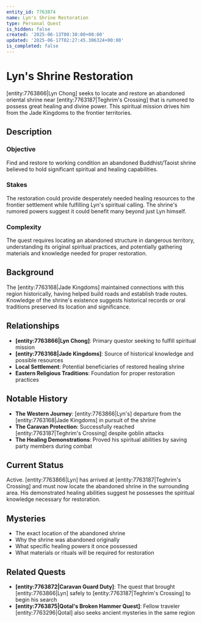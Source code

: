 ```yaml
---
entity_id: 7763874
name: Lyn's Shrine Restoration
type: Personal Quest
is_hidden: false
created: '2025-06-13T00:30:00+00:00'
updated: '2025-06-17T02:27:45.306324+00:00'
is_completed: false
---
```

# Lyn's Shrine Restoration

[entity:7763866|Lyn Chong] seeks to locate and restore an abandoned oriental shrine near [entity:7763187|Teghrim's Crossing] that is rumored to possess great healing and divine power. This spiritual mission drives him from the Jade Kingdoms to the frontier territories.

## Description

### Objective

Find and restore to working condition an abandoned Buddhist/Taoist shrine believed to hold significant spiritual and healing capabilities.

### Stakes

The restoration could provide desperately needed healing resources to the frontier settlement while fulfilling Lyn's spiritual calling. The shrine's rumored powers suggest it could benefit many beyond just Lyn himself.

### Complexity

The quest requires locating an abandoned structure in dangerous territory, understanding its original spiritual practices, and potentially gathering materials and knowledge needed for proper restoration.

## Background

The [entity:7763168|Jade Kingdoms] maintained connections with this region historically, having helped build roads and establish trade routes. Knowledge of the shrine's existence suggests historical records or oral traditions preserved its location and significance.

## Relationships

- **[entity:7763866|Lyn Chong]**: Primary questor seeking to fulfill spiritual mission
- **[entity:7763168|Jade Kingdoms]**: Source of historical knowledge and possible resources
- **Local Settlement**: Potential beneficiaries of restored healing shrine
- **Eastern Religious Traditions**: Foundation for proper restoration practices

## Notable History

- **The Western Journey**: [entity:7763866|Lyn's] departure from the [entity:7763168|Jade Kingdoms] in pursuit of the shrine
- **The Caravan Protection**: Successfully reached [entity:7763187|Teghrim's Crossing] despite goblin attacks
- **The Healing Demonstrations**: Proved his spiritual abilities by saving party members during combat

## Current Status

Active. [entity:7763866|Lyn] has arrived at [entity:7763187|Teghrim's Crossing] and must now locate the abandoned shrine in the surrounding area. His demonstrated healing abilities suggest he possesses the spiritual knowledge necessary for restoration.

## Mysteries

- The exact location of the abandoned shrine
- Why the shrine was abandoned originally
- What specific healing powers it once possessed
- What materials or rituals will be required for restoration

## Related Quests

- **[entity:7763872|Caravan Guard Duty]**: The quest that brought [entity:7763866|Lyn] safely to [entity:7763187|Teghrim's Crossing] to begin his search
- **[entity:7763875|Qotal's Broken Hammer Quest]**: Fellow traveler [entity:7763296|Qotal] also seeks ancient mysteries in the same region